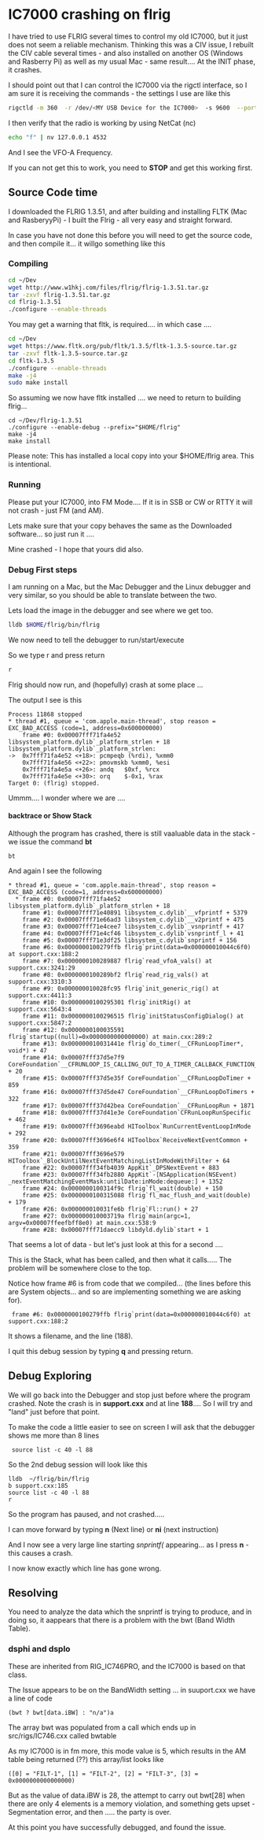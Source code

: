 # IC7000 crashing on flrig

I have tried to use FLRIG several times to control my old IC7000, but it just does not seem a reliable mechanism. Thinking this was a CIV issue, I rebuilt the CIV cable several times - and also installed on another OS (Windows and Rasberry Pi) as well as my usual Mac - same result.... At the INIT phase, it crashes.

I should point out that I can control the IC7000 via the rigctl interface, so I am sure it is receiving the commands - the settings I use are like this 

```bash
rigctld -m 360  -r /dev/<MY USB Device for the IC7000>  -s 9600  --port=4532
```

I then verify that the radio is working by using NetCat (nc) 

```bash
echo "f" | nv 127.0.0.1 4532 
```

And I see the VFO-A Frequency.

If you can not get this to work, you need to **STOP** and get this working first. 


## Source Code time

I downloaded the FLRIG 1.3.51, and after building and installing FLTK (Mac and RasberyyPi) - I built the Flrig - all very easy and straight forward.

In case you have not done this before you will need to get the source code, and then compile it... it willgo something like this


### Compiling

```bash
cd ~/Dev
wget http://www.w1hkj.com/files/flrig/flrig-1.3.51.tar.gz
tar -zxvf flrig-1.3.51.tar.gz
cd flrig-1.3.51
./configure --enable-threads 
```

You may get a warning that fltk, is required.... in which case .... 

```bash
cd ~/Dev
wget https://www.fltk.org/pub/fltk/1.3.5/fltk-1.3.5-source.tar.gz
tar -zxvf fltk-1.3.5-source.tar.gz 
cd fltk-1.3.5
./configure --enable-threads
make -j4
sudo make install
```

So assuming we now have fltk installed .... we need to return to building flrig...

```
cd ~/Dev/flrig-1.3.51
./configure --enable-debug --prefix="$HOME/flrig"
make -j4
make install
```

Please note: This has installed a local copy into your $HOME/flrig area. This is intentional.


### Running

Please put your IC7000, into FM Mode....  If it is in SSB or CW or RTTY it will not crash - just FM (and AM).


Lets make sure that your copy behaves the same as the Downloaded software... so just run it ....

Mine crashed  - I hope that yours did also.

### Debug First steps

I am running on a Mac, but the Mac Debugger and the Linux debugger and very similar, so you should be able to translate between the two.

Lets load the image in the debugger and see where we get too.

```bash
lldb $HOME/flrig/bin/flrig
```

We now need to tell the debugger to run/start/execute 

So we type r and press return

```bash
r
```

Flrig should now run, and (hopefully) crash at some place ...

The output I see is this


```text
Process 11868 stopped
* thread #1, queue = 'com.apple.main-thread', stop reason = EXC_BAD_ACCESS (code=1, address=0x600000000)
    frame #0: 0x00007fff71fa4e52 libsystem_platform.dylib`_platform_strlen + 18
libsystem_platform.dylib`_platform_strlen:
->  0x7fff71fa4e52 <+18>: pcmpeqb (%rdi), %xmm0
    0x7fff71fa4e56 <+22>: pmovmskb %xmm0, %esi
    0x7fff71fa4e5a <+26>: andq   $0xf, %rcx
    0x7fff71fa4e5e <+30>: orq    $-0x1, %rax
Target 0: (flrig) stopped.
```

Ummm.... I wonder where we are .... 



#### backtrace or Show Stack 

Although the program has crashed, there is still vaaluable data in the stack - we issue the command **bt**

```
bt
```

And again I see the following

```text
* thread #1, queue = 'com.apple.main-thread', stop reason = EXC_BAD_ACCESS (code=1, address=0x600000000)
  * frame #0: 0x00007fff71fa4e52 libsystem_platform.dylib`_platform_strlen + 18
    frame #1: 0x00007fff71e40891 libsystem_c.dylib`__vfprintf + 5379
    frame #2: 0x00007fff71e66ad3 libsystem_c.dylib`__v2printf + 475
    frame #3: 0x00007fff71e4cee7 libsystem_c.dylib`_vsnprintf + 417
    frame #4: 0x00007fff71e4cf46 libsystem_c.dylib`vsnprintf_l + 41
    frame #5: 0x00007fff71e3df25 libsystem_c.dylib`snprintf + 156
    frame #6: 0x0000000100279ffb flrig`print(data=0x000000010044c6f0) at support.cxx:188:2
    frame #7: 0x0000000100289887 flrig`read_vfoA_vals() at support.cxx:3241:29
    frame #8: 0x0000000100289bf2 flrig`read_rig_vals() at support.cxx:3310:3
    frame #9: 0x000000010028fc95 flrig`init_generic_rig() at support.cxx:4411:3
    frame #10: 0x0000000100295301 flrig`initRig() at support.cxx:5643:4
    frame #11: 0x0000000100296515 flrig`initStatusConfigDialog() at support.cxx:5847:2
    frame #12: 0x0000000100035591 flrig`startup((null)=0x0000000000000000) at main.cxx:289:2
    frame #13: 0x000000010031441e flrig`do_timer(__CFRunLoopTimer*, void*) + 47
    frame #14: 0x00007fff37d5e7f9 CoreFoundation`__CFRUNLOOP_IS_CALLING_OUT_TO_A_TIMER_CALLBACK_FUNCTION__ + 20
    frame #15: 0x00007fff37d5e35f CoreFoundation`__CFRunLoopDoTimer + 859
    frame #16: 0x00007fff37d5de47 CoreFoundation`__CFRunLoopDoTimers + 322
    frame #17: 0x00007fff37d42bea CoreFoundation`__CFRunLoopRun + 1871
    frame #18: 0x00007fff37d41e3e CoreFoundation`CFRunLoopRunSpecific + 462
    frame #19: 0x00007fff3696eabd HIToolbox`RunCurrentEventLoopInMode + 292
    frame #20: 0x00007fff3696e6f4 HIToolbox`ReceiveNextEventCommon + 359
    frame #21: 0x00007fff3696e579 HIToolbox`_BlockUntilNextEventMatchingListInModeWithFilter + 64
    frame #22: 0x00007fff34fb4039 AppKit`_DPSNextEvent + 883
    frame #23: 0x00007fff34fb2880 AppKit`-[NSApplication(NSEvent) _nextEventMatchingEventMask:untilDate:inMode:dequeue:] + 1352
    frame #24: 0x0000000100314f9c flrig`fl_wait(double) + 150
    frame #25: 0x0000000100315088 flrig`fl_mac_flush_and_wait(double) + 179
    frame #26: 0x000000010031fe6b flrig`Fl::run() + 27
    frame #27: 0x000000010003719a flrig`main(argc=1, argv=0x00007ffeefbff8e0) at main.cxx:538:9
    frame #28: 0x00007fff71daecc9 libdyld.dylib`start + 1
```

That seems a lot of data - but let's just look at this for a second ....

This is the Stack, what has been called, and then what it calls..... The problem will be somewhere close to the top.

Notice how frame #6 is from code that we compiled... (the lines before this are System objects... and so are implementing something we are asking for).

```text
 frame #6: 0x0000000100279ffb flrig`print(data=0x000000010044c6f0) at support.cxx:188:2
```

It shows a filename, and the line (188).

I quit this debug session by typing **q** and pressing return.


## Debug Exploring

We will go back into the Debugger and stop just before where the program crashed. Note the crash is in **support.cxx** and at line **188**.... So I will try and "land" just before that point.

To make the code a little easier to see on screen I will ask that the debugger shows me more than 8 lines

     source list -c 40 -l 88

So the 2nd debug session will look like this

```
lldb  ~/flrig/bin/flrig
b support.cxx:185
source list -c 40 -l 88
r
```

So the program has paused, and not crashed.....

I can move forward by typing **n** (Next line) or **ni** (next instruction)

And I now see a very large line starting *snprintf(* appearing... as I press **n** - this causes a crash.

I now know exactly which line has gone wrong.

## Resolving

You need to analyze the data which the snprintf is trying to produce, and in doing so, it aappears that there is a problem with the bwt (Band Width Table).

### dsphi and dsplo 

These are inherited from RIG_IC746PRO, and the IC7000 is based on that class.

The Issue appears to be on the BandWidth setting ... 
in suuport.cxx we have a line of code

    (bwt ? bwt[data.iBW] : "n/a")a

The array bwt was populated from a call which ends up in src/rigs/IC746.cxx called bwtable

As my IC7000 is in fm more, this mode value is 5, which results in the AM table being returned (??) this array/list
looks like 

    ([0] = "FILT-1", [1] = "FILT-2", [2] = "FILT-3", [3] = 0x0000000000000000)


But as the value of data.iBW is 28, the attempt to carry out bwt[28] when there are only 4 elements is a memory violation, and something gets upset - Segmentation error, and then ..... the party is over. 

At this point you have successfully debugged, and found the issue.
